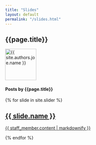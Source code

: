 ```yaml
---
title: "Slides"
layout: default
permalink: "/slides.html"
---
```

<div class="container">
<div class="row justify-content-center">
    <div class="col-md-8">        
        <div class="row align-items-center mb-5">
            <div class="col-md-9">
                <h2 class="font-weight-bold">{{page.title}}</h2>    
            </div>
            <div class="col-md-3 text-right">
                <img alt="{{ site.authors.joe.name }}" src="{{site.baseurl}}/{{ site.authors.joe.avatar }}" class="rounded-circle" height="100" width="100">
            </div>
        </div>
        <h4 class="font-weight-bold spanborder"><span>Posts by {{page.title}}</span></h4>
            {% for slide in site.slider %}
                <a href="{{site.baseurl}}{{slide.url}}">
                    <h2>{{ slide.name }}</h2>
                    <p>{{ staff_member.content | markdownify }}</p>
                </a>
            {% endfor %}
    </div>
</div>
</div>
<!-- ---
name: The first slider post!
directory: /assets/images/
author: Alex
category: Local
images:
  - "1.jpg"
  - "1.jpg"
  - "1.jpg"
--- -->
